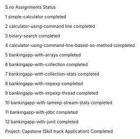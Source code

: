 S.no   Assignments	                                 Status                                            

1	simple-calculator 	                        completed

2	calculator-using-command line          	        completed

3	binary-search 	                                completed

4	calculator-using-command-line-based-on-method	completed

5	bankingapp-with-arrays	                        completed

6	bankingapp-with-collection 	                completed

7	bankingapp-with-collection-stats 	        completed

8	bankingapp-with-impexp	                        completed

9	bankingapp-with-impexp-thread  	                completed

10	bankingapp-with-lamexp-stream-stats	        completed

11	bankingapp-with-jdbc	                        completed

12	bankingapp-with-junit  	                        completed



Project:
Capstone (Skill track Application) Completed 
